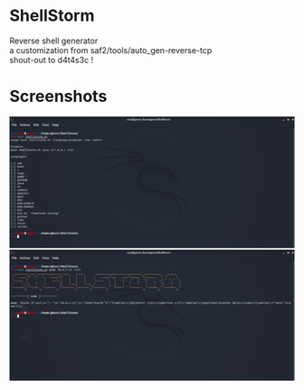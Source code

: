 # ShellStorm
Reverse shell generator  
a customization from saf2/tools/auto_gen-reverse-tcp  
shout-out to d4t4s3c !

# Screenshots
![alt text](https://github.com/0bfxGH0ST/ShellStorm/blob/main/screenshots/screenshot01.png)  
![alt text](https://github.com/0bfxGH0ST/ShellStorm/blob/main/screenshots/screenshot02.png)  

